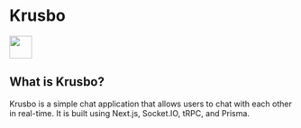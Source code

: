 # Krusbo

<img src="https://media.giphy.com/media/vFKqnCdLPNOKc/giphy.gif" width="40" height="40" />

## What is Krusbo?

Krusbo is a simple chat application that allows users to chat with each other in real-time. It is built using Next.js, Socket.IO, tRPC, and Prisma.
